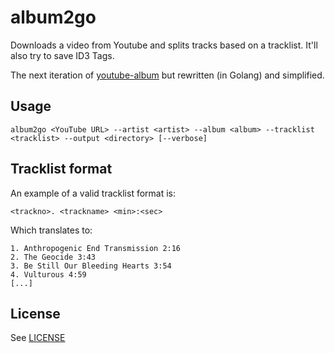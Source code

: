 # album2go

Downloads a video from Youtube and splits tracks based on a tracklist. It'll also try to save ID3 Tags.

The next iteration of [youtube-album](https://github.com/lvm/youtube-album) but rewritten (in Golang) and simplified.

## Usage 

```
album2go <YouTube URL> --artist <artist> --album <album> --tracklist <tracklist> --output <directory> [--verbose]
```

## Tracklist format

An example of a valid tracklist format is:

``` 
<trackno>. <trackname> <min>:<sec>
``` 

Which translates to:

``` 
1. Anthropogenic End Transmission 2:16
2. The Geocide 3:43
3. Be Still Our Bleeding Hearts 3:54
4. Vulturous 4:59
[...]
``` 

## License 

See [LICENSE](LICENSE)
